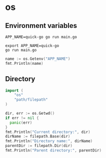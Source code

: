 # os

## Environment variables

```shell
APP_NAME=quick-go go run main.go
```

```shell
export APP_NAME=quick-go
go run main.go
```

```go
name := os.Getenv("APP_NAME")
fmt.Println(name)
```

## Directory

```go
import (
	"os"
	"path/filepath"
)
```

```go
dir, err := os.Getwd()
if err != nil {
  panic(err)
}
fmt.Println("Current directory:", dir)
dirName := filepath.Base(dir)
fmt.Println("Directory name:", dirName)
parentDir := filepath.Dir(dir)
fmt.Println("Parent directory:", parentDir)
```
